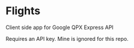 # Flights
Client side app for Google QPX Express API

Requires an API key. Mine is ignored for this repo.
